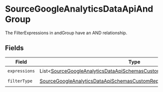 # SourceGoogleAnalyticsDataApiAndGroup

The FilterExpressions in andGroup have an AND relationship.


## Fields

| Field                                                                                                                                                                             | Type                                                                                                                                                                              | Required                                                                                                                                                                          | Description                                                                                                                                                                       |
| --------------------------------------------------------------------------------------------------------------------------------------------------------------------------------- | --------------------------------------------------------------------------------------------------------------------------------------------------------------------------------- | --------------------------------------------------------------------------------------------------------------------------------------------------------------------------------- | --------------------------------------------------------------------------------------------------------------------------------------------------------------------------------- |
| `expressions`                                                                                                                                                                     | List\<[SourceGoogleAnalyticsDataApiSchemasCustomReportsArrayExpression](../../models/shared/SourceGoogleAnalyticsDataApiSchemasCustomReportsArrayExpression.md)>                  | :heavy_check_mark:                                                                                                                                                                | N/A                                                                                                                                                                               |
| `filterType`                                                                                                                                                                      | [SourceGoogleAnalyticsDataApiSchemasCustomReportsArrayMetricFilterFilterType](../../models/shared/SourceGoogleAnalyticsDataApiSchemasCustomReportsArrayMetricFilterFilterType.md) | :heavy_check_mark:                                                                                                                                                                | N/A                                                                                                                                                                               |